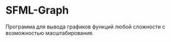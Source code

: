 # SFML-Graph

Программа для вывода графиков функций любой сложности с возможностью масштабирования.
